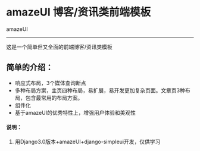 ﻿# amazeUI 博客/资讯类前端模板

amazeUI

----

这是一个简单但又全面的前端博客/资讯类模板


## 简单的介绍：

- 响应式布局，3个媒体查询断点
- 多种布局方案，主页四种布局，易扩展，易开发更加复杂页面。文章页3种布局，包含最常用的布局方案。
- 组件化
- 基于amazeUI的优秀特性上，增强用户体验和美观性


#### 说明：
1. 用Django3.0版本+amazeUI+django-simpleui开发，仅供学习

